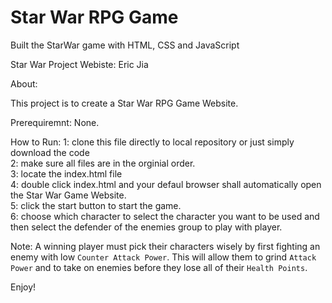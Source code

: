 # Star War RPG Game

Built the StarWar game with HTML, CSS and JavaScript

Star War Project Webiste:  Eric Jia

About:

This project is to create a Star War RPG Game Website.

Prerequiremnt: None.

How to Run: 
1: clone this file directly to local repository or just simply download the code <br>
2: make sure all files are in the orginial order. <br>
3: locate the index.html file <br>
4: double click index.html and your defaul browser shall automatically open the Star War Game Website. <br>
5: click the start button to start the game. <br>
6: choose which character to select the character you want to be used and then select the defender of the enemies group to play with player. <br>

Note: 
A winning player must pick their characters wisely by first fighting an enemy with low `Counter Attack Power`. This will allow them to grind `Attack Power` and to take on enemies before they lose all of their `Health Points`.

Enjoy!